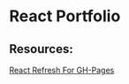 # React Portfolio


## Resources:

[React Refresh For GH-Pages](https://github.com/rafgraph/spa-github-pages)
